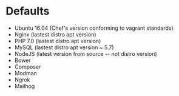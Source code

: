 Defaults
========

* Ubuntu 16.04 (Chef's version conforming to vagrant standards)
* Nginx (lastest distro apt version)
* PHP 7.0 (lastest distro apt version)
* MySQL (lastest distro apt version ~ 5.7)
* NodeJS (latest version from source -- not distro version)
* Bower
* Composer
* Modman
* Ngrok
* Mailhog
